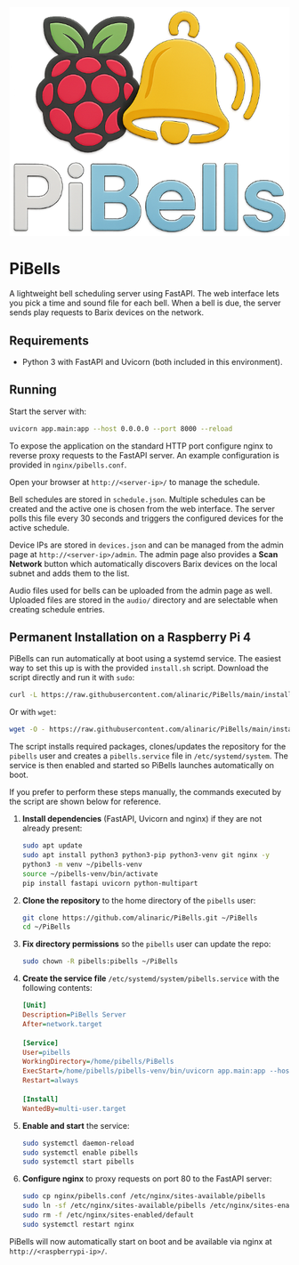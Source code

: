 ![PiBells Logo](static/pibells-logo.png)

# PiBells

A lightweight bell scheduling server using FastAPI. The web interface lets you pick a time and sound file for each bell. When a bell is due, the server sends play requests to Barix devices on the network.

## Requirements

* Python 3 with FastAPI and Uvicorn (both included in this environment).

## Running

Start the server with:

```bash
uvicorn app.main:app --host 0.0.0.0 --port 8000 --reload
```

To expose the application on the standard HTTP port configure nginx to
reverse proxy requests to the FastAPI server. An example configuration is
provided in `nginx/pibells.conf`.

Open your browser at `http://<server-ip>/` to manage the schedule.

Bell schedules are stored in `schedule.json`. Multiple schedules can be created and the active one is chosen from the web interface. The server polls this file every 30 seconds and triggers the configured devices for the active schedule.

Device IPs are stored in `devices.json` and can be managed from the admin page at `http://<server-ip>/admin`.
The admin page also provides a **Scan Network** button which automatically discovers
Barix devices on the local subnet and adds them to the list.

Audio files used for bells can be uploaded from the admin page as well. Uploaded
files are stored in the `audio/` directory and are selectable when creating
schedule entries.

## Permanent Installation on a Raspberry Pi 4

PiBells can run automatically at boot using a systemd service. The easiest way
to set this up is with the provided `install.sh` script. Download the script
directly and run it with `sudo`:

```bash
curl -L https://raw.githubusercontent.com/alinaric/PiBells/main/install.sh | sudo bash
```

Or with `wget`:

```bash
wget -O - https://raw.githubusercontent.com/alinaric/PiBells/main/install.sh | sudo bash
```

The script installs required packages, clones/updates the repository for the
`pibells` user and creates a `pibells.service` file in `/etc/systemd/system`. The
service is then enabled and started so PiBells launches automatically on boot.

If you prefer to perform these steps manually, the commands executed by the
script are shown below for reference.

1. **Install dependencies** (FastAPI, Uvicorn and nginx) if they are not already present:

   ```bash
   sudo apt update
   sudo apt install python3 python3-pip python3-venv git nginx -y
   python3 -m venv ~/pibells-venv
   source ~/pibells-venv/bin/activate
   pip install fastapi uvicorn python-multipart
   ```

2. **Clone the repository** to the home directory of the `pibells` user:

   ```bash
   git clone https://github.com/alinaric/PiBells.git ~/PiBells
   cd ~/PiBells
   ```

3. **Fix directory permissions** so the `pibells` user can update the repo:

   ```bash
   sudo chown -R pibells:pibells ~/PiBells
   ```

4. **Create the service file** `/etc/systemd/system/pibells.service` with the following
   contents:

   ```ini
   [Unit]
   Description=PiBells Server
   After=network.target

   [Service]
   User=pibells
   WorkingDirectory=/home/pibells/PiBells
   ExecStart=/home/pibells/pibells-venv/bin/uvicorn app.main:app --host 0.0.0.0 --port 8000
   Restart=always

   [Install]
   WantedBy=multi-user.target
   ```

5. **Enable and start** the service:

   ```bash
   sudo systemctl daemon-reload
   sudo systemctl enable pibells
   sudo systemctl start pibells
   ```

6. **Configure nginx** to proxy requests on port 80 to the FastAPI server:

   ```bash
   sudo cp nginx/pibells.conf /etc/nginx/sites-available/pibells
   sudo ln -sf /etc/nginx/sites-available/pibells /etc/nginx/sites-enabled/pibells
   sudo rm -f /etc/nginx/sites-enabled/default
   sudo systemctl restart nginx
   ```

PiBells will now automatically start on boot and be available via nginx at
`http://<raspberrypi-ip>/`.
